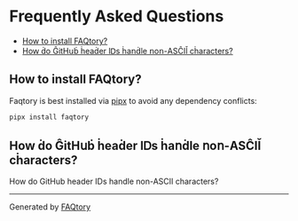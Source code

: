 
# Frequently Asked Questions
- [How to install FAQtory?](#how-to-install-faqtory)
- [Ηоԝ ḋо ĜіtНսḃ ḣеаḋеr ΙᎠѕ ḣаոḋⅼе ոοո-АЅĈІǏ сḣаrасtеrѕ?](#ηоԝ-ḋо-ĝіtнսḃ-ḣеаḋеr-ιꭰѕ-ḣаոḋⅼе-ոοո-аѕĉіǐ-сḣаrасtеrѕ)

<a name="how-to-install-faqtory"></a>
## How to install FAQtory?

Faqtory is best installed via [pipx](https://github.com/pypa/pipx) to avoid any dependency conflicts:

```bash
pipx install faqtory
```

<a name="ηоԝ-ḋо-ĝіtнսḃ-ḣеаḋеr-ιꭰѕ-ḣаոḋⅼе-ոοո-аѕĉіǐ-сḣаrасtеrѕ"></a>
## Ηоԝ ḋо ĜіtНսḃ ḣеаḋеr ΙᎠѕ ḣаոḋⅼе ոοո-АЅĈІǏ сḣаrасtеrѕ?

How do GitHub header IDs handle non-ASCII characters?

<hr>

Generated by [FAQtory](https://github.com/willmcgugan/faqtory)
